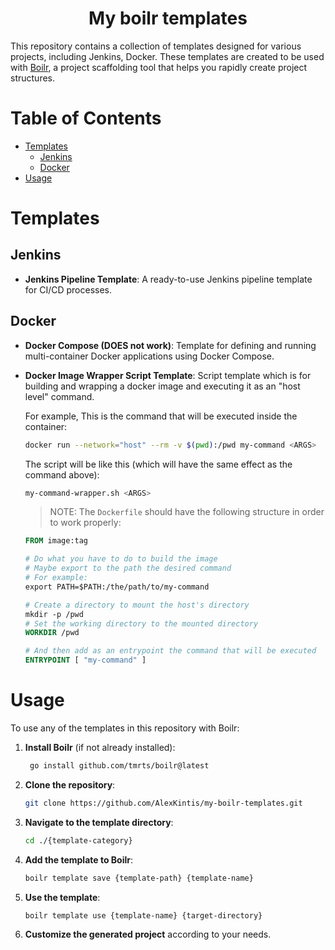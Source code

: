 <h1 align=center>My boilr templates</h1>

This repository contains a collection of templates designed for various projects, including Jenkins, Docker<!--, Kubernetes, and more -->. These templates are created to be used with [Boilr](https://github.com/tmrts/boilr), a project scaffolding tool that helps you rapidly create project structures.

# Table of Contents

<!-- - [Introduction](#introduction) -->
- [Templates](#templates)
  - [Jenkins](#jenkins)
  - [Docker](#docker)
  <!--- [Ansible](#ansible)-->
  <!--- [Kubernetes](#kubernetes)-->
  <!--- [Terraform](#terraform)-->
- [Usage](#usage)
<!--- [Contributing](#contributing)-->
<!--- [License](#license)-->
<!--- [Contact](#contact)-->

<!--## Introduction-->

<!--This repository is a comprehensive resource for high-quality templates tailored for various project needs. Each template is crafted to ensure easy customization and integration into your workflow, helping you save time and avoid common setup pitfalls. These templates are designed to be used with Boilr, making project setup faster and more efficient.-->

# Templates

## Jenkins

- **Jenkins Pipeline Template**: A ready-to-use Jenkins pipeline template for CI/CD processes.
<!--- **Multibranch Pipeline**: Template for setting up multibranch pipelines in Jenkins.-->
<!--- **Jenkins Configuration as Code (JCasC)**: Template for managing Jenkins configuration using YAML files.-->

## Docker

- **Docker Compose (DOES not work)**: Template for defining and running multi-container Docker applications using Docker Compose.
- **Docker Image Wrapper Script Template**: Script template which is for building and wrapping a docker image and executing it as an "host level" command.

    For example, This is the command that will be executed inside the container:

    ```bash
    docker run --network="host" --rm -v $(pwd):/pwd my-command <ARGS>
    ```

    The script will be like this (which will have the same effect as the command above):

    ```bash
    my-command-wrapper.sh <ARGS>
    ```

    > NOTE: The `Dockerfile` should have the following structure in order to work properly:

    ```Dockerfile
    FROM image:tag

    # Do what you have to do to build the image
    # Maybe export to the path the desired command
    # For example:
    export PATH=$PATH:/the/path/to/my-command

    # Create a directory to mount the host's directory
    mkdir -p /pwd
    # Set the working directory to the mounted directory
    WORKDIR /pwd

    # And then add as an entrypoint the command that will be executed
    ENTRYPOINT [ "my-command" ]
    ```

<!--- **Dockerfile Template**: A basic Dockerfile template for building Docker images.-->
<!--- **Docker Swarm**: Template for setting up a Docker Swarm cluster.-->

<!--### Ansible-->

<!--- **Playbook Template**: A basic template for writing Ansible playbooks.-->
<!--- **Role Template**: Template for creating reusable Ansible roles.-->
<!--- **Inventory Template**: Template for managing Ansible inventory files.-->

<!--### Kubernetes-->

<!--- **Kubernetes Deployment**: A template for deploying applications on Kubernetes.-->
<!--- **Helm Chart**: Template for creating Helm charts to manage Kubernetes applications.-->
<!--- **Kustomize**: Template for customizing Kubernetes configurations using Kustomize.-->

<!--### Terraform-->

<!--- **AWS Infrastructure**: A Terraform template for setting up AWS infrastructure.-->
<!--- **Azure Infrastructure**: Template for provisioning Azure resources using Terraform.-->
<!--- **GCP Infrastructure**: Template for managing Google Cloud Platform resources with Terraform.-->

# Usage

To use any of the templates in this repository with Boilr:

1. **Install Boilr** (if not already installed):

   ```bash
    go install github.com/tmrts/boilr@latest
   ```

2. **Clone the repository**:

   ```bash
   git clone https://github.com/AlexKintis/my-boilr-templates.git
   ```

3. **Navigate to the template directory**:

   ```bash
   cd ./{template-category}
   ```

4. **Add the template to Boilr**:

   ```bash
   boilr template save {template-path} {template-name}
   ```

5. **Use the template**:

   ```bash
   boilr template use {template-name} {target-directory}
   ```

6. **Customize the generated project** according to your needs.
